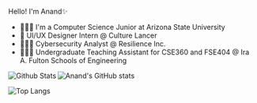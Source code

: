Hello! I'm Anand✨
- 👨🏻‍🎓 I'm a Computer Science Junior at Arizona State University
- 🎨 UI/UX Designer Intern @ Culture Lancer
- 🧑🏻‍💻 Cybersecurity Analyst @ Resilience Inc. 
- 🧑🏻‍🏫 Undergraduate Teaching Assistant for CSE360 and FSE404 @ Ira A. Fulton Schools of Engineering

<img align="left" alt="Github Stats" src="https://github-readme-stats.vercel.app/api?username=amishr87&show_icons=true&theme=radical&langs_count=6&hide=html&theme=dark&border_radius=20">

![Anand's GitHub stats](https://github-readme-stats.vercel.app/api?username=amishr87&show_icons=true&theme=radical)

![Top Langs]()

<!--
amishr87/amishr87 is a ✨ special ✨ repository because its `README.md` (this file) appears on your GitHub profile.
You can click the Preview link to take a look at your changes.
--->
